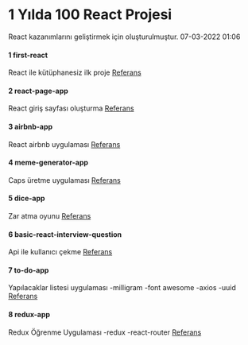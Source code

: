 # 1 Yılda 100 React Projesi
React kazanımlarını geliştirmek için oluşturulmuştur.
07-03-2022 01:06

#### 1 first-react

React ile kütüphanesiz ilk proje
[Referans](https://www.youtube.com/watch?v=bMknfKXIFA8)

#### 2 react-page-app

React giriş sayfası oluşturma
[Referans](https://www.youtube.com/watch?v=bMknfKXIFA8)

#### 3 airbnb-app

React airbnb uygulaması
[Referans](https://www.youtube.com/watch?v=bMknfKXIFA8)

#### 4 meme-generator-app

Caps üretme uygulaması
[Referans](https://www.youtube.com/watch?v=bMknfKXIFA8)

#### 5 dice-app

Zar atma oyunu
[Referans](https://www.youtube.com/watch?v=bMknfKXIFA8)

#### 6 basic-react-interview-question

Api ile kullanıcı çekme
[Referans](https://www.youtube.com/watch?v=NNdc47vVp0c)

#### 7 to-do-app

Yapılacaklar listesi uygulaması
-milligram
-font awesome
-axios
-uuid
[Referans](https://github.com/nirnejak/todolist)

#### 8 redux-app

Redux Öğrenme Uygulaması
-redux
-react-router
[Referans](https://www.youtube.com/watch?v=UWB8948Kko4)

